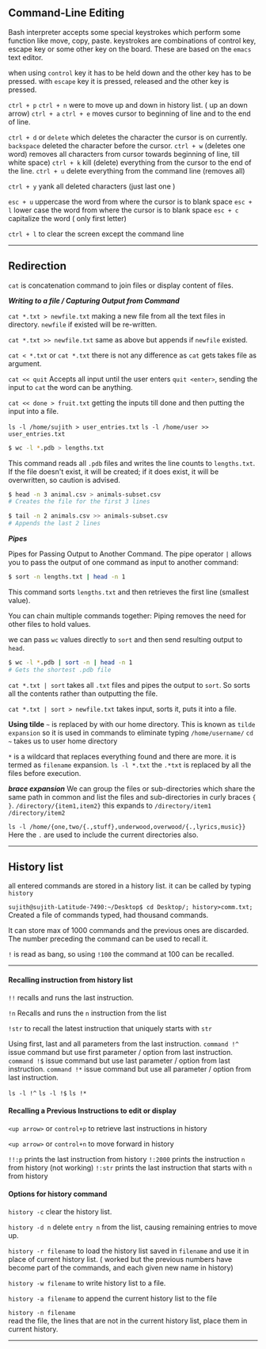 

## Command-Line Editing

Bash interpreter accepts some special keystrokes which perform some function like move, copy, paste.
keystrokes are combinations of control key, escape key or some other key on the board.
These are based on the `emacs` text editor.



when using `control` key it has to be held down and the other key has to be pressed.
with `escape` key it is pressed, released and the other key is pressed.

`ctrl + p` `ctrl + n` were to move up and down in history list. ( up an down arrow) 
`ctrl + a`  `ctrl + e`  moves cursor to beginning of line and to the end of line.

`ctrl + d` or `delete` which deletes the character the cursor is on currently.
`backspace` deleted the character before the cursor.
`ctrl + w` (deletes one word) removes all characters from cursor towards beginning of line, till white space)
`ctrl + k`  kill (delete) everything from the cursor to the end of the line.
`ctrl + u` delete everything from the command line (removes all)

`ctrl + y`  yank all deleted characters (just last one )



`esc + u`  uppercase the word from where the cursor is to blank space 
`esc + l`  lower case the word from where the cursor is to blank space 
`esc + c` capitalize the word ( only first letter)

`ctrl + l`  to clear the screen except the command line



___

## Redirection

`cat` is concatenation command to join files or display content of files.

***Writing to a file / Capturing Output from Command***

`cat *.txt > newfile.txt`  making a new file from all the text files in directory. `newfile` if existed will be re-written.

`cat *.txt >> newfile.txt` same as above but appends if `newfile` existed.

`cat < *.txt`  or `cat *.txt`  there is not any difference as `cat` gets takes file as argument.

`cat << quit`  Accepts all input until the user enters `quit <enter>`, sending the input to `cat`
the word can be anything.

`cat << done > fruit.txt`  getting the inputs till done and then putting the input into a file.

`ls -l /home/sujith > user_entries.txt`
`ls -l /home/user >> user_entries.txt`

```bash {frame="none"}
$ wc -l *.pdb > lengths.txt
```
This command reads all `.pdb` files and writes the line counts to `lengths.txt`. If the file doesn't exist, it will be created; if it does exist, it will be overwritten, so caution is advised.

```bash {frame="none"}
$ head -n 3 animal.csv > animals-subset.csv
# Creates the file for the first 3 lines

$ tail -n 2 animals.csv >> animals-subset.csv  
# Appends the last 2 lines
```


***Pipes***

Pipes for Passing Output to Another Command.
The pipe operator `|` allows you to pass the output of one command as input to another command:

```bash {frame="none"}
$ sort -n lengths.txt | head -n 1
```
This command sorts `lengths.txt` and then retrieves the first line (smallest value).

You can chain multiple commands together:
Piping removes the need for other files to hold values.

we can pass `wc` values directly to `sort` and then send resulting output to `head`.

```bash {frame="none"}
$ wc -l *.pdb | sort -n | head -n 1  
# Gets the shortest .pdb file
```

`cat *.txt | sort` takes all `.txt` files and pipes the output to `sort`. So sorts all the contents rather than outputting the file.

`cat *.txt | sort > newfile.txt`  takes input, sorts it, puts it into a file.



**Using tilde**
`~` is replaced by with our home directory. This is known as `tilde expansion`
so it is used in commands to eliminate typing `/home/username/`
`cd ~` takes us to user home directory

`*` is a wildcard that replaces everything found and there are more.
it is termed as `filename` expansion.
`ls -l *.txt`    the `.*txt` is replaced by all the files before execution.

***brace expansion***
We can group the files or sub-directories which share the same path in common and list the files and sub-directories in curly braces `{ }`.
`/directory/{item1,item2}` this expands to
`/directory/item1  /directory/item2`


`ls -l /home/{one,two/{.,stuff},underwood,overwood/{.,lyrics,music}}`
Here the `.` are used to include the current directories also.

____

## History list

all entered commands are stored in a history list.
it can be called by typing `history`

`sujith@sujith-Latitude-7490:~/Desktop$ cd Desktop/; history>comm.txt;`
Created a file of commands typed, had thousand commands.

It can store max of 1000 commands and the previous ones are discarded.
The number preceding the command can be used to recall it.

`!` is read as bang, so using `!100` the command at 100 can be recalled.

___

#### Recalling instruction from history list

`!!` recalls and runs the last instruction.

`!n` Recalls and runs the `n` instruction from the list

`!str` to recall the latest instruction that uniquely starts with `str`

Using first, last and all parameters from the last instruction.
`command !^`  issue command but use first parameter / option from last instruction.
`command !$` issue command but use last parameter / option from last instruction.
`command !*` issue command but use all parameter / option from last instruction.

`ls -l !^`  `ls -l !$`  `ls !*`


#### Recalling a Previous Instructions to edit or display

`<up arrow>` or `control+p`  to retrieve last instructions in history

`<up arrow>` or `control+n`  to move forward in history

`!!:p` prints the last instruction from history
`!:2000` prints the instruction `n` from history  (not working)
`!:str` prints the last instruction that starts with `n` from history


#### Options for history command

`history -c`  clear the history list.

`history -d n`  delete `entry n` from the list, causing remaining entries to move up.

`history -r filename` to load the history list saved in `filename` and use it in place of current history list. ( worked but the previous numbers have become part of the commands, and each given new name in history)

`history -w filename` to write history list to a file.

`history -a filename`  to append the current history list to the file

`history -n filename`  
read the file, the lines that are not in the current history list, place them in current history.



______